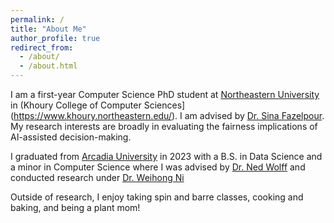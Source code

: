 ```yaml
---
permalink: /
title: "About Me"
author_profile: true
redirect_from: 
  - /about/
  - /about.html
---
```


I am a first-year Computer Science PhD student at [Northeastern University](https://www.northeastern.edu/) in (Khoury College of Computer Sciences](https://www.khoury.northeastern.edu/). I am advised by [Dr. Sina Fazelpour](https://sinafazelpour.com/). My research interests are broadly in evaluating the fairness implications of AI-assisted decision-making.

I graduated from [Arcadia University](https://www.arcadia.edu/) in 2023 with a B.S. in Data Science and a minor in Computer Science where I was advised by [Dr. Ned Wolff](https://www.arcadia.edu/faculty-and-staff/ned-wolff/) and conducted research under [Dr. Weihong Ni](https://www.arcadia.edu/faculty-and-staff/weihong-ni/)

Outside of research, I enjoy taking spin and barre classes, cooking and baking, and being a plant mom!
